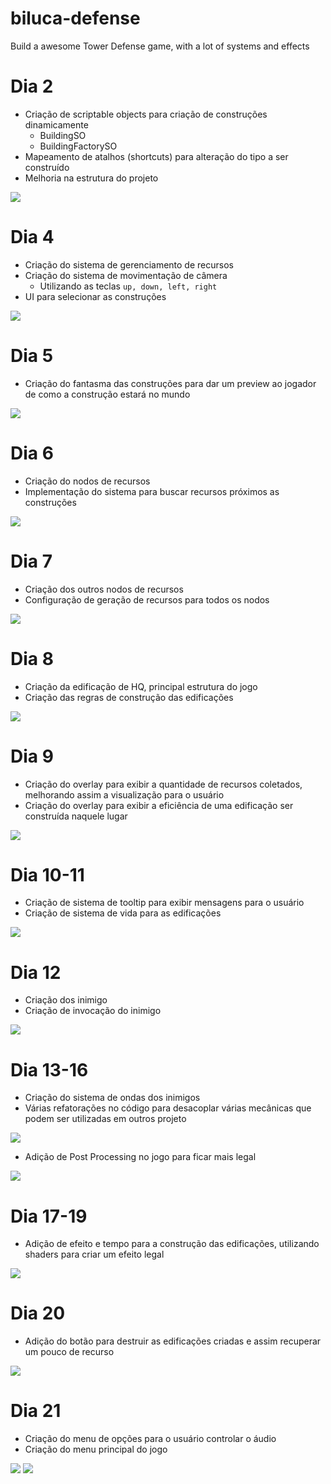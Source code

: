# biluca-defense
Build a awesome Tower Defense game, with a lot of systems and effects

# Dia 2

- Criação de scriptable objects para criação de construções dinamicamente
  - BuildingSO
  - BuildingFactorySO
- Mapeamento de atalhos (shortcuts) para alteração do tipo a ser construído
- Melhoria na estrutura do projeto

![](Docs/scriptable_objects_and_shortcuts.PNG)

# Dia 4

- Criação do sistema de gerenciamento de recursos
- Criação do sistema de movimentação de câmera
  - Utilizando as teclas ```up, down, left, right```
- UI para selecionar as construções

![](Docs/selected_buttons.PNG)

# Dia 5

- Criação do fantasma das construções para dar um preview ao jogador de como a construção estará no mundo

![](Docs/building_ghost.PNG)

# Dia 6

- Criação do nodos de recursos
- Implementação do sistema para buscar recursos próximos as construções

![](Docs/resource_nodes.PNG)

# Dia 7

- Criação dos outros nodos de recursos
- Configuração de geração de recursos para todos os nodos

![](Docs/all_resource_nodes.PNG)

# Dia 8

- Criação da edificação de HQ, principal estrutura do jogo
- Criação das regras de construção das edificações

![](Docs/hq.PNG)

# Dia 9

- Criação do overlay para exibir a quantidade de recursos coletados, melhorando assim a visualização para o usuário
- Criação do overlay para exibir a eficiência de uma edificação ser construída naquele lugar

![](Docs/resource_overlay.PNG)

# Dia 10-11

- Criação de sistema de tooltip para exibir mensagens para o usuário
- Criação de sistema de vida para as edificações

![](Docs/health_system.PNG)

# Dia 12

- Criação dos inimigo
- Criação de invocação do inimigo

![](Docs/enemy_spawner.PNG)

# Dia 13-16

- Criação do sistema de ondas dos inimigos
- Várias refatorações no código para desacoplar várias mecânicas que podem ser utilizadas em outros projeto

![](Docs/enemy_wave_system.PNG)

- Adição de Post Processing no jogo para ficar mais legal

![](Docs/bloom.PNG)

# Dia 17-19

- Adição de efeito e tempo para a construção das edificações, utilizando shaders para criar um efeito legal

![](Docs/building_constructor.PNG)

# Dia 20

- Adição do botão para destruir as edificações criadas e assim recuperar um pouco de recurso

![](Docs/minimap.PNG)

# Dia 21

- Criação do menu de opções para o usuário controlar o áudio
- Criação do menu principal do jogo

![](Docs/menu_options.PNG)
![](Docs/main_menu.PNG)